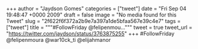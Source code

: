 
+++
author = "Jaydson Gomes"
categories = ["tweet"]
date = "Fri Sep 04 19:48:47 +0000 2009"
draft = false
image = "No media found for this Tweet"
slug = "2f622f6f372a2b9e7a397a1de5bfaa567e39c4e7"
tags = ["tweet"]
title = """#FollowFriday @felipenmou..."""
tweet = true
tweet_url = "https://twitter.com/jaydson/status/3763875255"
+++
#FollowFriday @felipenmoura @war10ck_ti @elijahmanor
